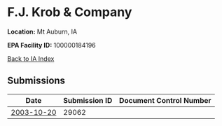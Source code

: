 # F.J. Krob & Company

**Location:** Mt Auburn, IA

**EPA Facility ID:** 100000184196

[Back to IA Index](../../index.md)

## Submissions

| Date | Submission ID | Document Control Number |
|------|--------------|-------------------------|
| [2003-10-20](submissions/29062.md) | 29062 |  |

